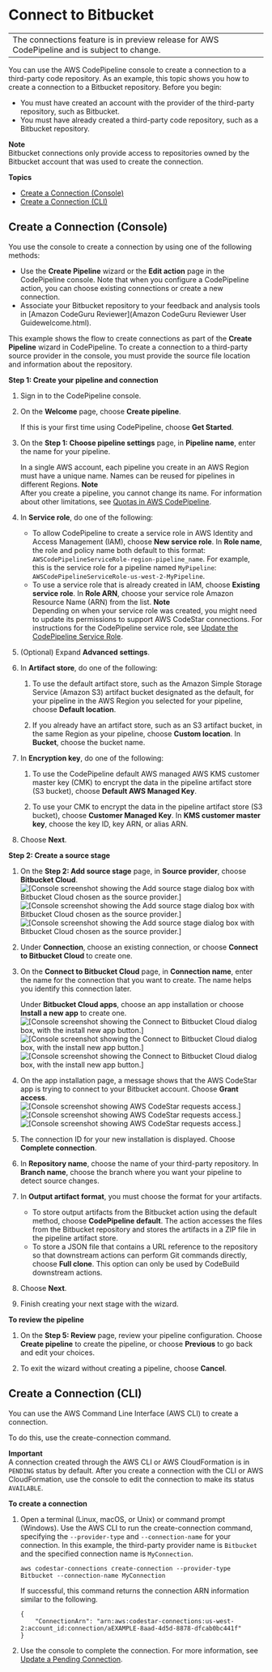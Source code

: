 # Connect to Bitbucket<a name="connections-create"></a>


|  | 
| --- |
| The connections feature is in preview release for AWS CodePipeline and is subject to change\. | 

You can use the AWS CodePipeline console to create a connection to a third\-party code repository\. As an example, this topic shows you how to create a connection to a Bitbucket repository\. Before you begin:
+ You must have created an account with the provider of the third\-party repository, such as Bitbucket\.
+ You must have already created a third\-party code repository, such as a Bitbucket repository\.

**Note**  
Bitbucket connections only provide access to repositories owned by the Bitbucket account that was used to create the connection\.

**Topics**
+ [Create a Connection \(Console\)](#connections-create-console)
+ [Create a Connection \(CLI\)](#connections-create-cli)

## Create a Connection \(Console\)<a name="connections-create-console"></a>

You use the console to create a connection by using one of the following methods:
+ Use the **Create Pipeline** wizard or the **Edit action** page in the CodePipeline console\. Note that when you configure a CodePipeline action, you can choose existing connections or create a new connection\.
+ Associate your Bitbucket repository to your feedback and analysis tools in [Amazon CodeGuru Reviewer](Amazon CodeGuru Reviewer User Guidewelcome.html)\.

This example shows the flow to create connections as part of the **Create Pipeline** wizard in CodePipeline\. To create a connection to a third\-party source provider in the console, you must provide the source file location and information about the repository\.

**Step 1: Create your pipeline and connection**

1. Sign in to the CodePipeline console\.

1. On the **Welcome** page, choose **Create pipeline**\. 

   If this is your first time using CodePipeline, choose **Get Started**\.

1. On the **Step 1: Choose pipeline settings** page, in **Pipeline name**, enter the name for your pipeline\.

   In a single AWS account, each pipeline you create in an AWS Region must have a unique name\. Names can be reused for pipelines in different Regions\.
**Note**  
After you create a pipeline, you cannot change its name\. For information about other limitations, see [Quotas in AWS CodePipeline](limits.md)\.

1. In **Service role**, do one of the following:
   + To allow CodePipeline to create a service role in AWS Identity and Access Management \(IAM\), choose **New service role**\. In **Role name**, the role and policy name both default to this format: `AWSCodePipelineServiceRole-region-pipeline_name`\. For example, this is the service role for a pipeline named `MyPipeline`: `AWSCodePipelineServiceRole-us-west-2-MyPipeline`\.
   + To use a service role that is already created in IAM, choose **Existing service role**\. In **Role ARN**, choose your service role Amazon Resource Name \(ARN\) from the list\.
**Note**  
Depending on when your service role was created, you might need to update its permissions to support AWS CodeStar connections\. For instructions for the CodePipeline service role, see [Update the CodePipeline Service Role](https://docs.aws.amazon.com/codepipeline/latest/userguide/security-iam.html#how-to-update-role-new-services)\. 

1. \(Optional\) Expand **Advanced settings**\.

1. In **Artifact store**, do one of the following: 

   1. To use the default artifact store, such as the Amazon Simple Storage Service \(Amazon S3\) artifact bucket designated as the default, for your pipeline in the AWS Region you selected for your pipeline, choose **Default location**\.

   1. If you already have an artifact store, such as an S3 artifact bucket, in the same Region as your pipeline, choose **Custom location**\. In **Bucket**, choose the bucket name\.

1. In **Encryption key**, do one of the following: 

   1. To use the CodePipeline default AWS managed AWS KMS customer master key \(CMK\) to encrypt the data in the pipeline artifact store \(S3 bucket\), choose **Default AWS Managed Key**\.

   1. To use your CMK to encrypt the data in the pipeline artifact store \(S3 bucket\), choose **Customer Managed Key**\. In **KMS customer master key**, choose the key ID, key ARN, or alias ARN\.

1.  Choose **Next**\.

**Step 2: Create a source stage**

1. On the **Step 2: Add source stage** page, in **Source provider**, choose **Bitbucket Cloud**\.  
![\[Console screenshot showing the Add source stage dialog box with Bitbucket Cloud chosen as the source provider.\]](http://docs.aws.amazon.com/codepipeline/latest/userguide/images/bitbucket-add-source.png)![\[Console screenshot showing the Add source stage dialog box with Bitbucket Cloud chosen as the source provider.\]](http://docs.aws.amazon.com/codepipeline/latest/userguide/)![\[Console screenshot showing the Add source stage dialog box with Bitbucket Cloud chosen as the source provider.\]](http://docs.aws.amazon.com/codepipeline/latest/userguide/)

1. Under **Connection**, choose an existing connection, or choose **Connect to Bitbucket Cloud** to create one\. 

1. On the **Connect to Bitbucket Cloud** page, in **Connection name**, enter the name for the connection that you want to create\. The name helps you identify this connection later\.

   Under **Bitbucket Cloud apps**, choose an app installation or choose **Install a new app** to create one\.   
![\[Console screenshot showing the Connect to Bitbucket Cloud dialog box, with the install new app button.\]](http://docs.aws.amazon.com/codepipeline/latest/userguide/images/newreview-source-wizard-bitbucket.png)![\[Console screenshot showing the Connect to Bitbucket Cloud dialog box, with the install new app button.\]](http://docs.aws.amazon.com/codepipeline/latest/userguide/)![\[Console screenshot showing the Connect to Bitbucket Cloud dialog box, with the install new app button.\]](http://docs.aws.amazon.com/codepipeline/latest/userguide/)

1. On the app installation page, a message shows that the AWS CodeStar app is trying to connect to your Bitbucket account\. Choose **Grant access**\.  
![\[Console screenshot showing AWS CodeStar requests access.\]](http://docs.aws.amazon.com/codepipeline/latest/userguide/images/bitbucket-access-popup.png)![\[Console screenshot showing AWS CodeStar requests access.\]](http://docs.aws.amazon.com/codepipeline/latest/userguide/)![\[Console screenshot showing AWS CodeStar requests access.\]](http://docs.aws.amazon.com/codepipeline/latest/userguide/)

1. The connection ID for your new installation is displayed\. Choose **Complete connection**\. 

1. In **Repository name**, choose the name of your third\-party repository\. In **Branch name**, choose the branch where you want your pipeline to detect source changes\.

1. In **Output artifact format**, you must choose the format for your artifacts\. 
   + To store output artifacts from the Bitbucket action using the default method, choose **CodePipeline default**\. The action accesses the files from the Bitbucket repository and stores the artifacts in a ZIP file in the pipeline artifact store\.
   + To store a JSON file that contains a URL reference to the repository so that downstream actions can perform Git commands directly, choose **Full clone**\. This option can only be used by CodeBuild downstream actions\.

1. Choose **Next**\.

1. Finish creating your next stage with the wizard\.

**To review the pipeline**

1. On the **Step 5: Review** page, review your pipeline configuration\. Choose **Create pipeline** to create the pipeline, or choose **Previous** to go back and edit your choices\.

1.  To exit the wizard without creating a pipeline, choose **Cancel**\.

## Create a Connection \(CLI\)<a name="connections-create-cli"></a>

You can use the AWS Command Line Interface \(AWS CLI\) to create a connection\. 

To do this, use the create\-connection command\. 

**Important**  
A connection created through the AWS CLI or AWS CloudFormation is in `PENDING` status by default\. After you create a connection with the CLI or AWS CloudFormation, use the console to edit the connection to make its status `AVAILABLE`\.

**To create a connection**

1. Open a terminal \(Linux, macOS, or Unix\) or command prompt \(Windows\)\. Use the AWS CLI to run the create\-connection command, specifying the `--provider-type` and `--connection-name` for your connection\. In this example, the third\-party provider name is `Bitbucket` and the specified connection name is `MyConnection`\.

   ```
   aws codestar-connections create-connection --provider-type Bitbucket --connection-name MyConnection
   ```

   If successful, this command returns the connection ARN information similar to the following\.

   ```
   {
       "ConnectionArn": "arn:aws:codestar-connections:us-west-2:account_id:connection/aEXAMPLE-8aad-4d5d-8878-dfcab0bc441f"
   }
   ```

1. Use the console to complete the connection\. For more information, see [Update a Pending Connection](connections-update.md)\.
